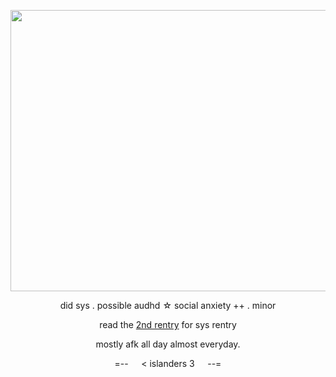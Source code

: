 <p align="center">
<img width="606" height="450" src="https://i.postimg.cc/K8tnJs3q/Untitled101-20230910165956.png"> 
<p align="center"> did sys . possible audhd ☆
        social anxiety ++ . minor
<p align="center"> read the <a href="https://rentry.co/myrthle">2nd rentry</a> for sys rentry 
<p align="center"> mostly afk all day almost everyday.
<p align="center"> =--⠀⠀< islanders 3⠀⠀--=
